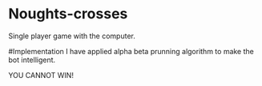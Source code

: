 # Noughts-crosses
Single player game with the computer.

#Implementation
 I have applied alpha beta prunning algorithm to make the bot intelligent.
 
 YOU CANNOT WIN!
